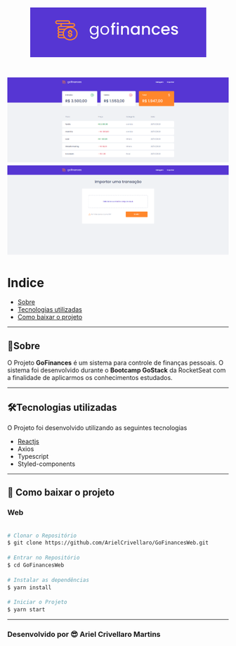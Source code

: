 <h1 align="center">
  <img src="public/Logo.png">
</h1>

<h1>
  <img  src="public/tela1.png">
  <img  src="public/tela2.png">
</h1>

# Indice
- [Sobre](#-sobre)
- [Tecnologias utilizadas](#-tecnologias-utilizadas)
- [Como baixar o projeto](#-como-baixar-o-projeto)

---

## 🧾Sobre

O Projeto **GoFinances** é um sistema para controle de finanças pessoais. O sistema foi desenvolvido durante o **Bootcamp GoStack** da RocketSeat com a finalidade de aplicarmos os conhecimentos estudados.

---

## 🛠Tecnologias utilizadas

O Projeto foi desenvolvido utilizando as seguintes tecnologias

- [Reactjs](https://reactjs.org)
- Axios
- Typescript
- Styled-components

---

## 💾 Como baixar o projeto

### Web

```bash

# Clonar o Repositório
$ git clone https://github.com/ArielCrivellaro/GoFinancesWeb.git

# Entrar no Repositório
$ cd GoFinancesWeb

# Instalar as dependências
$ yarn install

# Iniciar o Projeto
$ yarn start

```
---

### Desenvolvido por 😎 Ariel Crivellaro Martins
